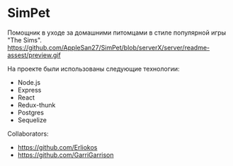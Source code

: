 # SimPet

Помощник в уходе за домашними питомцами в стиле популярной игры "The Sims".
https://github.com/AppleSan27/SimPet/blob/serverX/server/readme-assest/preview.gif



На проекте были использованы следующие технологии:
- Node.js
- Express
- React
- Redux-thunk
- Postgres
- Sequelize

Collaborators: 
- https://github.com/Erliokos
- https://github.com/GarriGarrison

